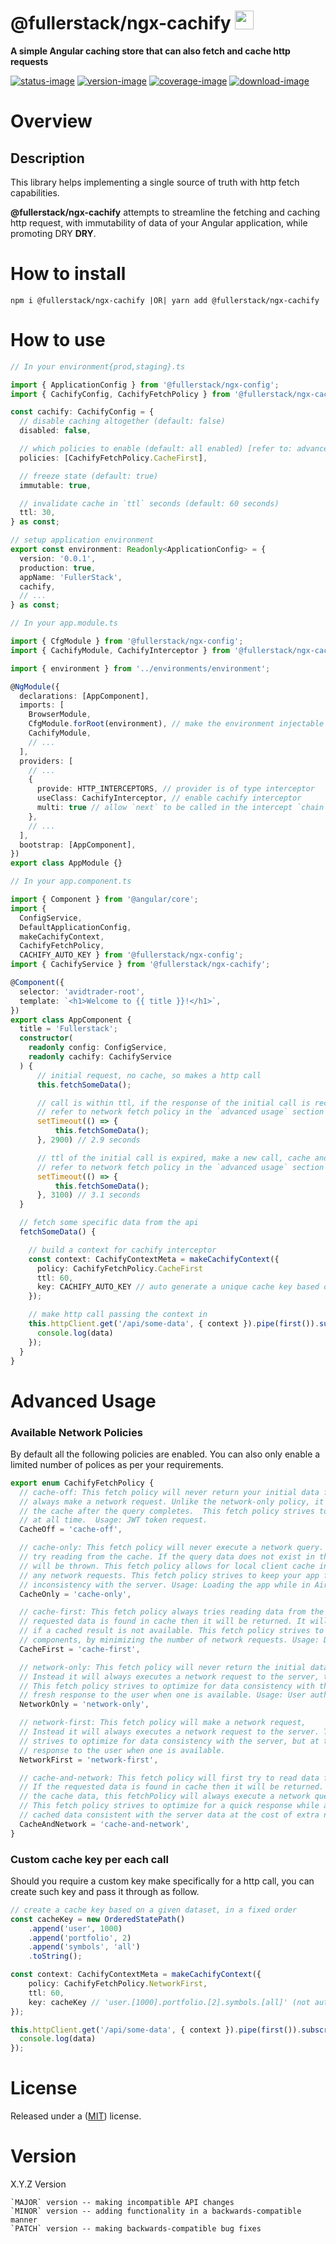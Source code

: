 # @fullerstack/ngx-cachify <img style="margin-bottom: -6px" width="30" src="https://raw.githubusercontent.com/neekware/fullerstack/main/libs/agx-assets/src/lib/images/tech/fullerstack-x250.png">

**A simple Angular caching store that can also fetch and cache http requests**

[![status-image]][status-link]
[![version-image]][version-link]
[![coverage-image]][coverage-link]
[![download-image]][download-link]

# Overview

## Description

This library helps implementing a single source of truth with http fetch capabilities.

**@fullerstack/ngx-cachify** attempts to streamline the fetching and caching http request, with immutability of data of your Angular application, while promoting DRY **DRY**.

# How to install

    npm i @fullerstack/ngx-cachify |OR| yarn add @fullerstack/ngx-cachify

# How to use

```typescript
// In your environment{prod,staging}.ts

import { ApplicationConfig } from '@fullerstack/ngx-config';
import { CachifyConfig, CachifyFetchPolicy } from '@fullerstack/ngx-cachify';

const cachify: CachifyConfig = {
  // disable caching altogether (default: false)
  disabled: false,

  // which policies to enable (default: all enabled) [refer to: advanced usage]
  policies: [CachifyFetchPolicy.CacheFirst],

  // freeze state (default: true)
  immutable: true,

  // invalidate cache in `ttl` seconds (default: 60 seconds)
  ttl: 30,
} as const;

// setup application environment
export const environment: Readonly<ApplicationConfig> = {
  version: '0.0.1',
  production: true,
  appName: 'FullerStack',
  cachify,
  // ...
} as const;
```

```typescript
// In your app.module.ts

import { CfgModule } from '@fullerstack/ngx-config';
import { CachifyModule, CachifyInterceptor } from '@fullerstack/ngx-cachify';

import { environment } from '../environments/environment';

@NgModule({
  declarations: [AppComponent],
  imports: [
    BrowserModule,
    CfgModule.forRoot(environment), // make the environment injectable
    CachifyModule,
    // ...
  ],
  providers: [
    // ...
    {
      provide: HTTP_INTERCEPTORS, // provider is of type interceptor
      useClass: CachifyInterceptor, // enable cachify interceptor
      multi: true // allow `next` to be called in the intercept `chain`
    },
    // ...
  ],
  bootstrap: [AppComponent],
})
export class AppModule {}
```

```typescript
// In your app.component.ts

import { Component } from '@angular/core';
import {
  ConfigService,
  DefaultApplicationConfig,
  makeCachifyContext,
  CachifyFetchPolicy,
  CACHIFY_AUTO_KEY } from '@fullerstack/ngx-config';
import { CachifyService } from '@fullerstack/ngx-cachify';

@Component({
  selector: 'avidtrader-root',
  template: `<h1>Welcome to {{ title }}!</h1>`,
})
export class AppComponent {
  title = 'Fullerstack';
  constructor(
    readonly config: ConfigService,
    readonly cachify: CachifyService
  ) {
      // initial request, no cache, so makes a http call
      this.fetchSomeData();

      // call is within ttl, if the response of the initial call is received, it is shared
      // refer to network fetch policy in the `advanced usage` section
      setTimeout(() => {
          this.fetchSomeData();
      }, 2900) // 2.9 seconds

      // ttl of the initial call is expired, make a new call, cache and return the response
      // refer to network fetch policy in the `advanced usage` section
      setTimeout(() => {
          this.fetchSomeData();
      }, 3100) // 3.1 seconds
  }

  // fetch some specific data from the api
  fetchSomeData() {

    // build a context for cachify interceptor
    const context: CachifyContextMeta = makeCachifyContext({
      policy: CachifyFetchPolicy.CacheFirst
      ttl: 60,
      key: CACHIFY_AUTO_KEY // auto generate a unique cache key based on given url/params/headers/body
    });

    // make http call passing the context in
    this.httpClient.get('/api/some-data', { context }).pipe(first()).subscribe(data => {
      console.log(data)
    });
  }
}
```

# Advanced Usage

### Available Network Policies

By default all the following policies are enabled. You can also only enable a limited number of polices as per your requirements.

```typescript
export enum CachifyFetchPolicy {
  // cache-off: This fetch policy will never return your initial data from the cache. Instead it will
  // always make a network request. Unlike the network-only policy, it will not write any data to
  // the cache after the query completes.  This fetch policy strives to keep client and server state in-sync
  // at all time.  Usage: JWT token request.
  CacheOff = 'cache-off',

  // cache-only: This fetch policy will never execute a network query. Instead it will always
  // try reading from the cache. If the query data does not exist in the cache then an error
  // will be thrown. This fetch policy allows for local client cache interaction without making
  // any network requests. This fetch policy strives to keep your app fast at the cost of possible
  // inconsistency with the server. Usage: Loading the app while in Airplane mode
  CacheOnly = 'cache-only',

  // cache-first: This fetch policy always tries reading data from the cache first. If the
  // requested data is found in cache then it will be returned. It will only fetch from the network
  // if a cached result is not available. This fetch policy strives to speed up the rendering of
  // components, by minimizing the number of network requests. Usage: Defer http responses of a long list
  CacheFirst = 'cache-first',

  // network-only: This fetch policy will never return the initial data from the cache.
  // Instead it will always executes a network request to the server, then saves a copy of it in cache.
  // This fetch policy strives to optimize for data consistency with the server, but at the cost of an
  // fresh response to the user when one is available. Usage: User authentication request
  NetworkOnly = 'network-only',

  // network-first: This fetch policy will make a network request,
  // Instead it will always executes a network request to the server. This fetch policy
  // strives to optimize for data consistency with the server, but at the cost of an instant
  // response to the user when one is available.
  NetworkFirst = 'network-first',

  // cache-and-network: This fetch policy will first try to read data from the cache.
  // If the requested data is found in cache then it will be returned. However, regardless
  // the cache data, this fetchPolicy will always execute a network query.
  // This fetch policy strives to optimize for a quick response while also trying to keep
  // cached data consistent with the server data at the cost of extra network requests.
  CacheAndNetwork = 'cache-and-network',
}
```

### Custom cache key per each call

Should you require a custom key make specifically for a http call, you can create such key and pass it through as follow.

```typescript
// create a cache key based on a given dataset, in a fixed order
const cacheKey = new OrderedStatePath()
    .append('user', 1000)
    .append('portfolio', 2)
    .append('symbols', 'all')
    .toString();

const context: CachifyContextMeta = makeCachifyContext({
    policy: CachifyFetchPolicy.NetworkFirst,
    ttl: 60,
    key: cacheKey // 'user.[1000].portfolio.[2].symbols.[all]' (not auto-generated)
});

this.httpClient.get('/api/some-data', { context }).pipe(first()).subscribe(data => {
  console.log(data)
});
```

# License

Released under a ([MIT](https://raw.githubusercontent.com/neekware/fullerstack/main/LICENSE)) license.

# Version

X.Y.Z Version

    `MAJOR` version -- making incompatible API changes
    `MINOR` version -- adding functionality in a backwards-compatible manner
    `PATCH` version -- making backwards-compatible bug fixes

[status-image]: https://github.com/neekware/fullerstack/actions/workflows/ci.yml/badge.svg
[status-link]: https://github.com/neekware/fullerstack/actions/workflows/ci.yml
[version-image]: https://img.shields.io/npm/v/@fullerstack/ngx-cachify.svg
[version-link]: https://www.npmjs.com/package/@fullerstack/ngx-cachify
[coverage-image]: https://coveralls.io/repos/neekware/fullerstack/badge.svg
[coverage-link]: https://coveralls.io/r/neekware/fullerstack
[download-image]: https://img.shields.io/npm/dm/@fullerstack/ngx-cachify.svg
[download-link]: https://www.npmjs.com/package/@fullerstack/ngx-cachify
